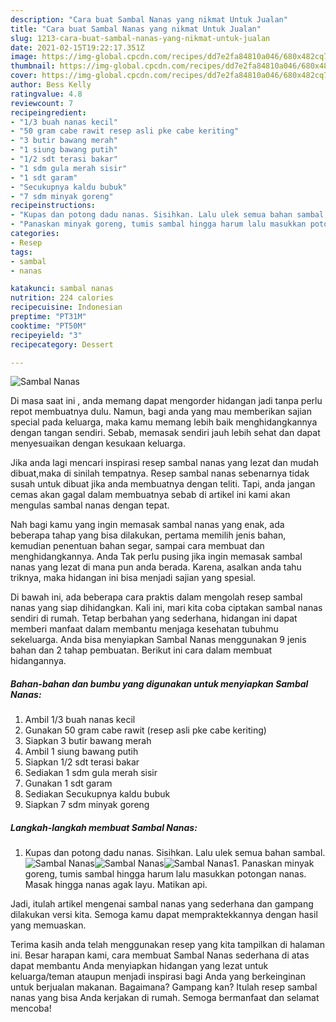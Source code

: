 ```yaml
---
description: "Cara buat Sambal Nanas yang nikmat Untuk Jualan"
title: "Cara buat Sambal Nanas yang nikmat Untuk Jualan"
slug: 1213-cara-buat-sambal-nanas-yang-nikmat-untuk-jualan
date: 2021-02-15T19:22:17.351Z
image: https://img-global.cpcdn.com/recipes/dd7e2fa84810a046/680x482cq70/sambal-nanas-foto-resep-utama.jpg
thumbnail: https://img-global.cpcdn.com/recipes/dd7e2fa84810a046/680x482cq70/sambal-nanas-foto-resep-utama.jpg
cover: https://img-global.cpcdn.com/recipes/dd7e2fa84810a046/680x482cq70/sambal-nanas-foto-resep-utama.jpg
author: Bess Kelly
ratingvalue: 4.8
reviewcount: 7
recipeingredient:
- "1/3 buah nanas kecil"
- "50 gram cabe rawit resep asli pke cabe keriting"
- "3 butir bawang merah"
- "1 siung bawang putih"
- "1/2 sdt terasi bakar"
- "1 sdm gula merah sisir"
- "1 sdt garam"
- "Secukupnya kaldu bubuk"
- "7 sdm minyak goreng"
recipeinstructions:
- "Kupas dan potong dadu nanas. Sisihkan. Lalu ulek semua bahan sambal."
- "Panaskan minyak goreng, tumis sambal hingga harum lalu masukkan potongan nanas. Masak hingga nanas agak layu. Matikan api."
categories:
- Resep
tags:
- sambal
- nanas

katakunci: sambal nanas 
nutrition: 224 calories
recipecuisine: Indonesian
preptime: "PT31M"
cooktime: "PT50M"
recipeyield: "3"
recipecategory: Dessert

---
```



![Sambal Nanas](https://img-global.cpcdn.com/recipes/dd7e2fa84810a046/680x482cq70/sambal-nanas-foto-resep-utama.jpg)

Di masa  saat ini , anda memang dapat mengorder hidangan jadi tanpa perlu repot membuatnya dulu. Namun, bagi anda yang mau memberikan sajian special pada keluarga, maka kamu memang lebih baik menghidangkannya dengan tangan sendiri. Sebab, memasak sendiri jauh lebih sehat dan dapat menyesuaikan dengan kesukaan keluarga.

Jika anda lagi mencari inspirasi resep sambal nanas yang lezat dan mudah dibuat,maka di sinilah tempatnya. Resep sambal nanas  sebenarnya tidak susah untuk dibuat jika anda membuatnya dengan teliti. Tapi, anda jangan cemas akan gagal dalam membuatnya 
sebab di artikel ini kami akan mengulas sambal nanas dengan tepat.  



Nah bagi kamu yang ingin memasak sambal nanas yang enak, ada beberapa tahap yang bisa dilakukan, pertama memilih jenis bahan, kemudian penentuan bahan segar, sampai cara membuat dan menghidangkannya. Anda Tak perlu pusing jika ingin memasak sambal nanas yang lezat di mana pun anda berada. Karena, asalkan anda  tahu triknya, maka hidangan ini bisa menjadi sajian yang spesial.

Di bawah ini, ada beberapa cara praktis  dalam mengolah resep sambal nanas yang siap dihidangkan. Kali ini, mari kita coba ciptakan sambal nanas sendiri di rumah. Tetap berbahan yang sederhana, hidangan ini dapat memberi manfaat dalam membantu menjaga kesehatan tubuhmu sekeluarga. Anda bisa menyiapkan Sambal Nanas menggunakan 9 jenis bahan dan 2 tahap pembuatan. Berikut ini cara dalam membuat hidangannya.

<!--inarticleads1-->

##### Bahan-bahan dan bumbu yang digunakan untuk menyiapkan Sambal Nanas:

1. Ambil 1/3 buah nanas kecil
1. Gunakan 50 gram cabe rawit (resep asli pke cabe keriting)
1. Siapkan 3 butir bawang merah
1. Ambil 1 siung bawang putih
1. Siapkan 1/2 sdt terasi bakar
1. Sediakan 1 sdm gula merah sisir
1. Gunakan 1 sdt garam
1. Sediakan Secukupnya kaldu bubuk
1. Siapkan 7 sdm minyak goreng




<!--inarticleads2-->

##### Langkah-langkah membuat Sambal Nanas:

1. Kupas dan potong dadu nanas. Sisihkan. Lalu ulek semua bahan sambal.
<img src="https://img-global.cpcdn.com/steps/aebb298c8f8a2404/160x128cq70/sambal-nanas-langkah-memasak-1-foto.jpg" alt="Sambal Nanas"><img src="https://img-global.cpcdn.com/steps/f79bb544df4e620e/160x128cq70/sambal-nanas-langkah-memasak-1-foto.jpg" alt="Sambal Nanas"><img src="https://img-global.cpcdn.com/steps/9d1ce0cd4ba62b5b/160x128cq70/sambal-nanas-langkah-memasak-1-foto.jpg" alt="Sambal Nanas">1. Panaskan minyak goreng, tumis sambal hingga harum lalu masukkan potongan nanas. Masak hingga nanas agak layu. Matikan api.




Jadi, itulah artikel mengenai  sambal nanas  yang sederhana dan gampang dilakukan versi kita. Semoga kamu dapat mempraktekkannya dengan hasil yang memuaskan. 

Terima kasih anda telah menggunakan resep yang kita tampilkan di halaman ini. Besar harapan kami, cara membuat  Sambal Nanas sederhana di atas dapat membantu Anda menyiapkan hidangan yang lezat untuk keluarga/teman ataupun menjadi inspirasi bagi Anda yang berkeinginan untuk berjualan makanan. Bagaimana? Gampang kan? Itulah resep sambal nanas yang bisa Anda kerjakan di rumah. Semoga bermanfaat dan selamat mencoba!

